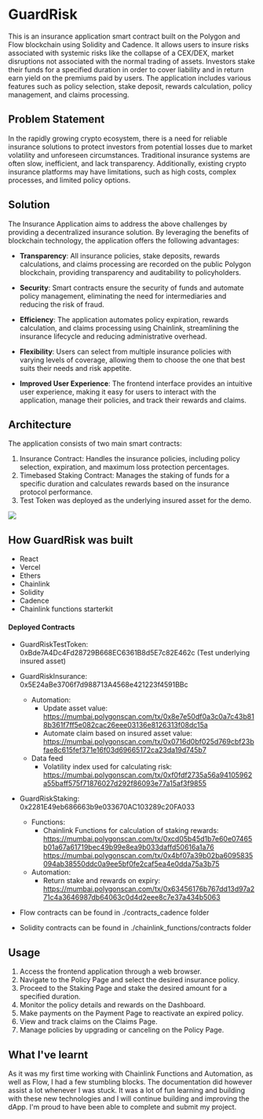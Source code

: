 # GuardRisk

This is an insurance application smart contract built on the Polygon and Flow blockchain using Solidity and Cadence. It allows users to insure risks associated with systemic risks like the collapse of a CEX/DEX, market disruptions not associated with the normal trading of assets. Investors stake their funds for a specified duration in order to cover liability and in return earn yield on the premiums paid by users. The application includes various features such as policy selection, stake deposit, rewards calculation, policy management, and claims processing.

## Problem Statement

In the rapidly growing crypto ecosystem, there is a need for reliable insurance solutions to protect investors from potential losses due to market volatility and unforeseen circumstances. Traditional insurance systems are often slow, inefficient, and lack transparency. Additionally, existing crypto insurance platforms may have limitations, such as high costs, complex processes, and limited policy options.

## Solution

The Insurance Application aims to address the above challenges by providing a decentralized insurance solution. By leveraging the benefits of blockchain technology, the application offers the following advantages:

- **Transparency**: All insurance policies, stake deposits, rewards calculations, and claims processing are recorded on the public Polygon blockchain, providing transparency and auditability to policyholders.

- **Security**: Smart contracts ensure the security of funds and automate policy management, eliminating the need for intermediaries and reducing the risk of fraud.

- **Efficiency**: The application automates policy expiration, rewards calculation, and claims processing using Chainlink, streamlining the insurance lifecycle and reducing administrative overhead.

- **Flexibility**: Users can select from multiple insurance policies with varying levels of coverage, allowing them to choose the one that best suits their needs and risk appetite.

- **Improved User Experience**: The frontend interface provides an intuitive user experience, making it easy for users to interact with the application, manage their policies, and track their rewards and claims.

## Architecture

The application consists of two main smart contracts:

1. Insurance Contract: Handles the insurance policies, including policy selection, expiration, and maximum loss protection percentages.
2. Timebased Staking Contract: Manages the staking of funds for a specific duration and calculates rewards based on the insurance protocol performance.
3. Test Token was deployed as the underlying insured asset for the demo.

[![](https://mermaid.ink/img/pako:eNpdkl9rgzAUxb9KuE8ObNGmWPVh0NY-Fgplexi-XDX-oZqIiXSu7XdfNN3ajZAQzjn3l3CTC6QiYxBCXotzWmKnSMwJkX1SdNiW5E2ybhQIWVsHUVfpQA5YsBcym71ej6xmqZKknYwr2VhHhaeKFyZj6jYmqg0mSd7zTF7J1opQlonALruntlNqj1wXPoCRdcChYVw9A6N7dOS1xtbEPxjBKyW6B2dnbWusGvmM2U3R94qdSWrMspK6avgPm-70i1qPHuNZzH_GGDUr2NCwrsEq0w29jFoMqmQNiyHU24zl2NcqBttYCaanohO6JcZPai3EEPObBmGvxHHgKYSq65kNfZuhYlGF-l0aCHOspVZb5BBe4BPCpT_3fBoEnuu4qyV1HM-GAUKfzhf-ynGdgFKXUhrcbPgSQhOcebCgKyfwqJ6e63vLCfcxmeZMlo1t3JsPMv2T2zcKQK8i?type=png)](https://mermaid.live/edit#pako:eNpdkl9rgzAUxb9KuE8ObNGmWPVh0NY-Fgplexi-XDX-oZqIiXSu7XdfNN3ajZAQzjn3l3CTC6QiYxBCXotzWmKnSMwJkX1SdNiW5E2ybhQIWVsHUVfpQA5YsBcym71ej6xmqZKknYwr2VhHhaeKFyZj6jYmqg0mSd7zTF7J1opQlonALruntlNqj1wXPoCRdcChYVw9A6N7dOS1xtbEPxjBKyW6B2dnbWusGvmM2U3R94qdSWrMspK6avgPm-70i1qPHuNZzH_GGDUr2NCwrsEq0w29jFoMqmQNiyHU24zl2NcqBttYCaanohO6JcZPai3EEPObBmGvxHHgKYSq65kNfZuhYlGF-l0aCHOspVZb5BBe4BPCpT_3fBoEnuu4qyV1HM-GAUKfzhf-ynGdgFKXUhrcbPgSQhOcebCgKyfwqJ6e63vLCfcxmeZMlo1t3JsPMv2T2zcKQK8i)

## How GuardRisk was built 
- React
- Vercel
- Ethers
- Chainlink
- Solidity
- Cadence
- Chainlink functions starterkit

#### Deployed Contracts

- GuardRiskTestToken: 0xBde7A4Dc4Fd28729B668EC6361B8d5E7c82E462c (Test underlying insured asset)

- GuardRiskInsurance: 0x5E24aBe3706f7d988713A4568e421223f4591BBc
    - Automation:
        * Update asset value: https://mumbai.polygonscan.com/tx/0x8e7e50df0a3c0a7c43b818b361f7ff5e082cac26eee03136e8126313f08dc15a
        * Automate claim based on insured asset value: https://mumbai.polygonscan.com/tx/0x0716d0bf025d769cbf23bfae8c615fef371e16f03d69665172ca23da19d745b7
    - Data feed
        * Volatility index used for calculating risk: https://mumbai.polygonscan.com/tx/0xf0fdf2735a56a94105962a55baff575f71876027d292f86093e77a15af3f9855

- GuardRiskStaking: 0x2281E49eb686663b9e033670AC103289c20FA033 
    - Functions:
        * Chainlink Functions for calculation of staking rewards: https://mumbai.polygonscan.com/tx/0xcd05b45d1b7e60e07465b01a67a61719bec49b99e8ea9b033daffd50616a1a76
        https://mumbai.polygonscan.com/tx/0x4bf07a39b02ba6095835094ab38550ddc0a9ee5bf0fe2caf5ea4e0dda75a3b75
    - Automation:
        * Return stake and rewards on expiry: https://mumbai.polygonscan.com/tx/0x63456176b767dd13d97a271c4a3646987db64063c0d4d2eee8c7e37a434b5063

- Flow contracts can be found in ./contracts_cadence folder
- Solidity contracts can be found in ./chainlink_functions/contracts folder

## Usage

1. Access the frontend application through a web browser.
2. Navigate to the Policy Page and select the desired insurance policy.
3. Proceed to the Staking Page and stake the desired amount for a specified duration.
4. Monitor the policy details and rewards on the Dashboard.
5. Make payments on the Payment Page to reactivate an expired policy.
6. View and track claims on the Claims Page.
7. Manage policies by upgrading or canceling on the Policy Page.

## What I've learnt

As it was my first time working with Chainlink Functions and Automation, as well as Flow, I had a few stumbling blocks. The documentation did however assist a lot whenever I was stuck. It was a lot of fun learning and building with these new technologies and I will continue building and improving the dApp. I'm proud to have been able to complete and submit my project.